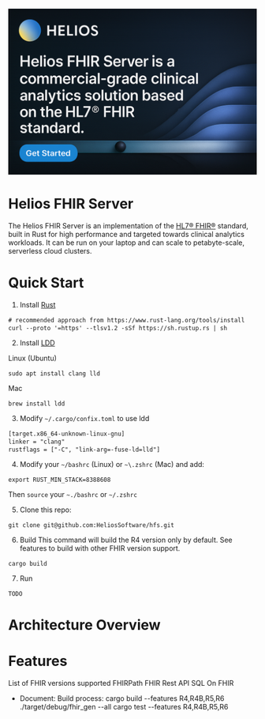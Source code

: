 [![Helios FHIR Server](https://github.com/HeliosSoftware/hfs/blob/main/github-banner.png)](https://heliossoftware.com)

# Helios FHIR Server

The Helios FHIR Server is an implementation of the [HL7® FHIR®](https://hl7.org/fhir) standard, built in Rust for high performance and targeted towards clinical analytics workloads.  It can be run on your laptop and can scale to petabyte-scale, serverless cloud clusters.

# Quick Start

1. Install [Rust](https://www.rust-lang.org/tools/install)
```
# recommended approach from https://www.rust-lang.org/tools/install
curl --proto '=https' --tlsv1.2 -sSf https://sh.rustup.rs | sh
```

2. Install [LDD](https://lld.llvm.org/)

Linux (Ubuntu)
```
sudo apt install clang lld
```
Mac
```
brew install ldd
```
3.  Modify `~/.cargo/confix.toml` to use ldd
```
[target.x86_64-unknown-linux-gnu]
linker = "clang"
rustflags = ["-C", "link-arg=-fuse-ld=lld"]
```
4.  Modify your `~/bashrc` (Linux) or `~\.zshrc` (Mac) and add:
````
export RUST_MIN_STACK=8388608
````
Then `source` your `~./bashrc` or `~/.zshrc`

5.  Clone this repo:
```
git clone git@github.com:HeliosSoftware/hfs.git
```
6.  Build
This command will build the R4 version only by default.  See features to build with other FHIR version support.
```
cargo build
```
7.  Run
```
TODO
```

# Architecture Overview


# Features

List of FHIR versions supported
FHIRPath
FHIR Rest API
SQL On FHIR

- Document: Build process:
      cargo build --features R4,R4B,R5,R6
      ./target/debug/fhir_gen --all
      cargo test --features R4,R4B,R5,R6
